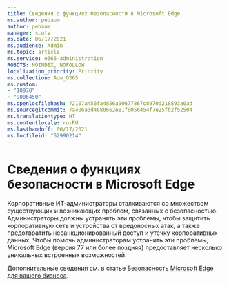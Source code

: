 ```yaml
---
title: Сведения о функциях безопасности в Microsoft Edge
ms.author: pebaum
author: pebaum
manager: scotv
ms.date: 06/17/2021
ms.audience: Admin
ms.topic: article
ms.service: o365-administration
ROBOTS: NOINDEX, NOFOLLOW
localization_priority: Priority
ms.collection: Adm_O365
ms.custom:
- "10978"
- "9006450"
ms.openlocfilehash: 72107a456fa4856a90677867c8970d218893a0ad
ms.sourcegitcommit: 7a406a3d4680662e81f0056454f7e25fb2f52504
ms.translationtype: HT
ms.contentlocale: ru-RU
ms.lasthandoff: 06/17/2021
ms.locfileid: "52990214"
---
```

# <a name="learn-about-the-security-features-of-microsoft-edge"></a>Сведения о функциях безопасности в Microsoft Edge

Корпоративные ИТ-администраторы сталкиваются со множеством существующих и возникающих проблем, связанных с безопасностью. Администраторы должны устранять эти проблемы, чтобы защитить корпоративную сеть и устройства от вредоносных атак, а также предотвратить несанкционированный доступ и утечку корпоративных данных. Чтобы помочь администраторам устранить эти проблемы, Microsoft Edge (версия 77 или более поздняя) предоставляет несколько уникальных встроенных возможностей. 

Дополнительные сведения см. в статье [Безопасность Microsoft Edge для вашего бизнеса](/DeployEdge/ms-edge-security-for-business).